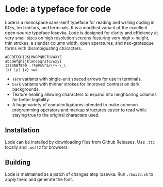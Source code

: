 # Lode: a typeface for code

Lode is a monospace sans-serif typeface for reading and writing coding in IDEs, text editors, and terminals. It is a modified variant of the excellent open-source typeface Iosevka. Lode is designed for clarity and efficiency at very small sizes on high resolution screens featuring very high x-height, thin strokes, a slender column width, open aperatures, and neo-grotesque forms with disambiguating characters.

```
ABCDEFGHIJKLMNOPQRSTUVWXYZ
abcdefghijklmnopqrstuvwxyz
1234567890 .!?@#$%^&/\*+-\_\
(x) [y] {z} <w>
```

- `Term` variants with single-unit spaced arrows for use in terminals.
- `Dark` variants with thinner strokes for improved contrast on dark backgrounds.
- Texture healing allowing characters to expand into neighboring columns for better legibility.
- A huge variety of complex ligatures intended to make common programming operators and markup structures easier to read while staying true to the original characters used.

## Installation

Lode can be installed by downloading files from Github Releases. Use `.ttc` locally and `.woff2` for browsers.

## Building

Lode is maintained as a patch of changes atop Iosevka. Run `./build.sh` to apply them and generate the font.
